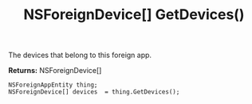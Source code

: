 ﻿---
uid: crmscript_ref_NSForeignAppEntity_GetDevices
title: NSForeignDevice[] GetDevices()
intellisense: NSForeignAppEntity.GetDevices
keywords: NSForeignAppEntity, GetDevices
so.topic: reference
---

The devices that belong to this foreign app.

**Returns:** NSForeignDevice[]


```crmscript
NSForeignAppEntity thing;
NSForeignDevice[] devices  = thing.GetDevices();
```


